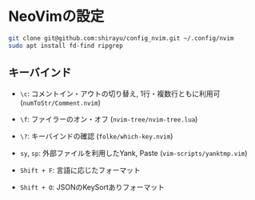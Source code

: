 
# NeoVimの設定

```bash
git clone git@github.com:shirayu/config_nvim.git ~/.config/nvim
sudo apt install fd-find ripgrep
```

## キーバインド

- `\c`: コメントイン・アウトの切り替え, 1行・複数行ともに利用可 (`numToStr/Comment.nvim`)
- `\f`: ファイラーのオン・オフ (`nvim-tree/nvim-tree.lua`)
- `\?`: キーバインドの確認 (`folke/which-key.nvim`)
- `sy`, `sp`: 外部ファイルを利用したYank, Paste (`vim-scripts/yanktmp.vim`)

- `Shift + F`: 言語に応じたフォーマット
- `Shift + O`: JSONのKeySortありフォーマット
